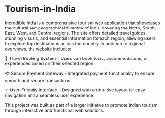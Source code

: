# Tourism-in-India
Incredible India is a comprehensive tourism web application that showcases the cultural and geographical diversity of India, covering the North, South, East, West, and Central regions. The site offers detailed travel guides, stunning visuals, and essential information for each region, allowing users to explore top destinations across the country.
In addition to regional overviews, the website includes:

🏨 Travel Booking System – Users can book tours, accommodations, or experiences based on their selected region.

💳 Secure Payment Gateway – Integrated payment functionality to ensure smooth and secure transactions.

✨ User-Friendly Interface – Designed with an intuitive layout for easy navigation and a seamless user experience.

This project was built as part of a larger initiative to promote Indian tourism through interactive and functional web solutions.
